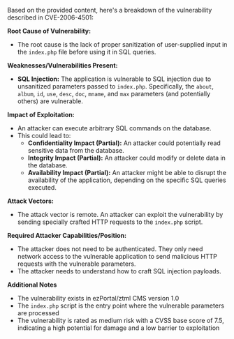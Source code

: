Based on the provided content, here's a breakdown of the vulnerability described in CVE-2006-4501:

**Root Cause of Vulnerability:**
- The root cause is the lack of proper sanitization of user-supplied input in the `index.php` file before using it in SQL queries.

**Weaknesses/Vulnerabilities Present:**
- **SQL Injection:**  The application is vulnerable to SQL injection due to unsanitized parameters passed to `index.php`. Specifically, the `about`, `album`, `id`, `use`, `desc`, `doc`, `mname`, and `max` parameters (and potentially others) are vulnerable.

**Impact of Exploitation:**
- An attacker can execute arbitrary SQL commands on the database.
- This could lead to:
    - **Confidentiality Impact (Partial):**  An attacker could potentially read sensitive data from the database.
    - **Integrity Impact (Partial):** An attacker could modify or delete data in the database.
    - **Availability Impact (Partial):** An attacker might be able to disrupt the availability of the application, depending on the specific SQL queries executed.

**Attack Vectors:**
- The attack vector is remote. An attacker can exploit the vulnerability by sending specially crafted HTTP requests to the `index.php` script.

**Required Attacker Capabilities/Position:**
- The attacker does not need to be authenticated. They only need network access to the vulnerable application to send malicious HTTP requests with the vulnerable parameters.
- The attacker needs to understand how to craft SQL injection payloads.

**Additional Notes**

- The vulnerability exists in ezPortal/ztml CMS version 1.0
- The `index.php` script is the entry point where the vulnerable parameters are processed
- The vulnerability is rated as medium risk with a CVSS base score of 7.5, indicating a high potential for damage and a low barrier to exploitation